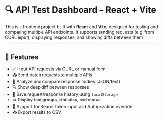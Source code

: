 # 🔍 API Test Dashboard – React + Vite

This is a frontend project built with **React** and **Vite**, designed for testing and comparing multiple API endpoints. It supports sending requests (e.g. from CURL input), displaying responses, and showing diffs between them.

---

## 🚀 Features

- ✅ Input API requests via CURL or manual form
- 📤 Send batch requests to multiple APIs
- 🧠 Analyze and compare response bodies (JSON/text)
- 🔍 Show deep diff between responses
- 💾 Save request/response history using `localStorage`
- 📊 Display test groups, statistics, and status
- 🔐 Support for Bearer token input and Authorization override
- 📥 Export results to CSV

